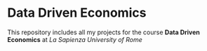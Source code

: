 # Data Driven Economics

This repository includes all my projects for the course **Data Driven Economics** at *La Sapienza University of Rome*
